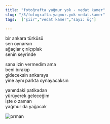 ```yaml
---
title: "fotoğrafta yağmur yok - vedat kamer"
slug: "/3/fotografta.yagmur.yok-vedat.kamer"
tags:  ["şiir","vedat kamer","sayı: üç"]

---
```

bir ankara türküsü    
sen oynarsın  
ağaçlar çırılçıplak  
senin seyrinde

sana izin vermedim ama  
beni bırakıp  
gideceksin ankaraya  
yine aynı parkta oynayacaksın

yanındaki patikadan  
yürüyerek geleceğim  
işte o zaman  
yağmur da yağacak



![orman](/img/ky01_36_barisozdemir.jpg)